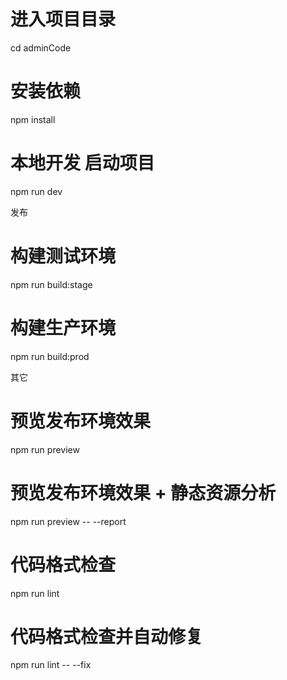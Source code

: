 # 进入项目目录

cd adminCode

# 安装依赖

npm install

# 本地开发 启动项目

npm run dev

发布

# 构建测试环境

npm run build:stage

# 构建生产环境

npm run build:prod

其它

# 预览发布环境效果

npm run preview

# 预览发布环境效果 + 静态资源分析

npm run preview -- --report

# 代码格式检查

npm run lint

# 代码格式检查并自动修复

npm run lint -- --fix
